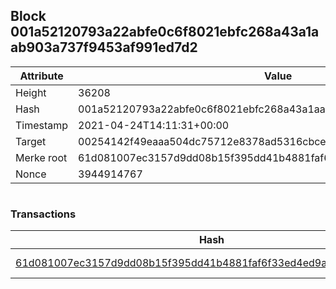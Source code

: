 ## Block 001a52120793a22abfe0c6f8021ebfc268a43a1aab903a737f9453af991ed7d2

Attribute | Value
--- | ---
Height | 36208
Hash | 001a52120793a22abfe0c6f8021ebfc268a43a1aab903a737f9453af991ed7d2
Timestamp | 2021-04-24T14:11:31+00:00
Target | 00254142f49eaaa504dc75712e8378ad5316cbcead634704b3734b6271167cc4
Merke root | 61d081007ec3157d9dd08b15f395dd41b4881faf6f33ed4ed9a835682457f5b0
Nonce | 3944914767

```

```

### Transactions

Hash | Amount
--- | ---
[61d081007ec3157d9dd08b15f395dd41b4881faf6f33ed4ed9a835682457f5b0](61d081007ec3157d9dd08b15f395dd41b4881faf6f33ed4ed9a835682457f5b0.md) | 10.00000000 SKEPTI 
